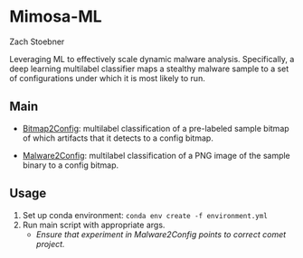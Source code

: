# Mimosa-ML
Zach Stoebner

Leveraging ML to effectively scale dynamic malware analysis. Specifically, a deep learning multilabel classifier maps a stealthy malware sample to a set of configurations under which it is most likely to run. 

## Main
- [Bitmap2Config](/Bitmap2Config.py): multilabel classification of a pre-labeled sample bitmap of which artifacts that it detects to a config bitmap. 

- [Malware2Config](/Malware2Config.py): multilabel classification of a PNG image of the sample binary to a config bitmap. 

## Usage
1. Set up conda environment: `conda env create -f environment.yml`
2. Run main script with appropriate args. 
	- *Ensure that experiment in Malware2Config points to correct comet project.*
